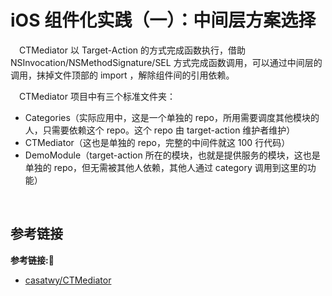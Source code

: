 # iOS 组件化实践（一）：中间层方案选择

&emsp;CTMediator 以 Target-Action 的方式完成函数执行，借助 NSInvocation/NSMethodSignature/SEL 方式完成函数调用，可以通过中间层的调用，抹掉文件顶部的 import ，解除组件间的引用依赖。

&emsp;CTMediator 项目中有三个标准文件夹：

+ Categories（实际应用中，这是一个单独的 repo，所用需要调度其他模块的人，只需要依赖这个 repo。这个 repo 由 target-action 维护者维护）
+ CTMediator（这也是单独的 repo，完整的中间件就这 100 行代码）
+ DemoModule（target-action 所在的模块，也就是提供服务的模块，这也是单独的 repo，但无需被其他人依赖，其他人通过 category 调用到这里的功能）

&emsp;




























## 参考链接
**参考链接:🔗**
+ [casatwy/CTMediator](https://github.com/casatwy/CTMediator)
